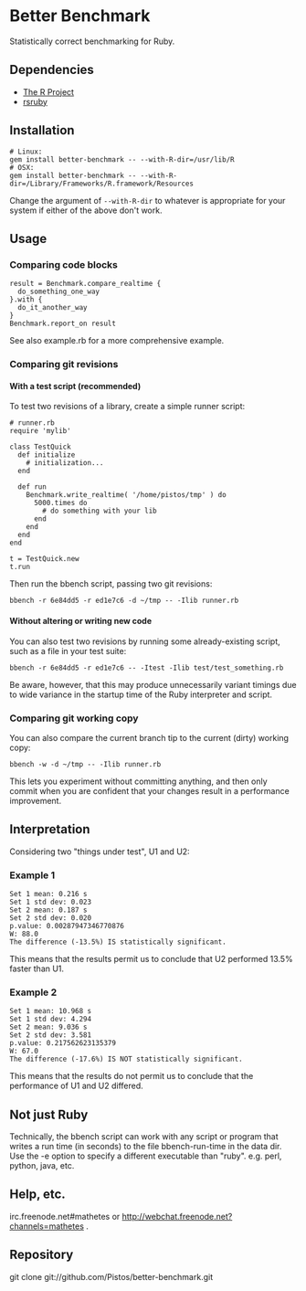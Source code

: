 # Better Benchmark

Statistically correct benchmarking for Ruby.

## Dependencies

* [The R Project](http://www.r-project.org/)
* [rsruby](http://github.com/alexgutteridge/rsruby)

## Installation

    # Linux:
    gem install better-benchmark -- --with-R-dir=/usr/lib/R
    # OSX:
    gem install better-benchmark -- --with-R-dir=/Library/Frameworks/R.framework/Resources

Change the argument of `--with-R-dir` to whatever is appropriate for your system
if either of the above don't work.

## Usage

### Comparing code blocks

    result = Benchmark.compare_realtime {
      do_something_one_way
    }.with {
      do_it_another_way
    }
    Benchmark.report_on result

See also example.rb for a more comprehensive example.

### Comparing git revisions

#### With a test script (recommended)

To test two revisions of a library, create a simple runner script:

    # runner.rb
    require 'mylib'

    class TestQuick
      def initialize
        # initialization...
      end

      def run
        Benchmark.write_realtime( '/home/pistos/tmp' ) do
          5000.times do
            # do something with your lib
          end
        end
      end
    end

    t = TestQuick.new
    t.run

Then run the bbench script, passing two git revisions:

    bbench -r 6e84dd5 -r ed1e7c6 -d ~/tmp -- -Ilib runner.rb

#### Without altering or writing new code

You can also test two revisions by running some already-existing script,
such as a file in your test suite:

    bbench -r 6e84dd5 -r ed1e7c6 -- -Itest -Ilib test/test_something.rb

Be aware, however, that this may produce unnecessarily variant timings due to
wide variance in the startup time of the Ruby interpreter and script.

### Comparing git working copy

You can also compare the current branch tip to the current (dirty) working copy:

    bbench -w -d ~/tmp -- -Ilib runner.rb

This lets you experiment without committing anything, and then only commit
when you are confident that your changes result in a performance improvement.

## Interpretation

Considering two "things under test", U1 and U2:

### Example 1

    Set 1 mean: 0.216 s
    Set 1 std dev: 0.023
    Set 2 mean: 0.187 s
    Set 2 std dev: 0.020
    p.value: 0.00287947346770876
    W: 88.0
    The difference (-13.5%) IS statistically significant.

This means that the results permit us to conclude that U2 performed 13.5%
faster than U1.

### Example 2

    Set 1 mean: 10.968 s
    Set 1 std dev: 4.294
    Set 2 mean: 9.036 s
    Set 2 std dev: 3.581
    p.value: 0.217562623135379
    W: 67.0
    The difference (-17.6%) IS NOT statistically significant.

This means that the results do not permit us to conclude that the performance
of U1 and U2 differed.

## Not just Ruby

Technically, the bbench script can work with any script or program that writes
a run time (in seconds) to the file bbench-run-time in the data dir.  Use the
-e option to specify a different executable than "ruby".  e.g. perl, python,
java, etc.

## Help, etc.

irc.freenode.net#mathetes or http://webchat.freenode.net?channels=mathetes .

## Repository

git clone git://github.com/Pistos/better-benchmark.git
